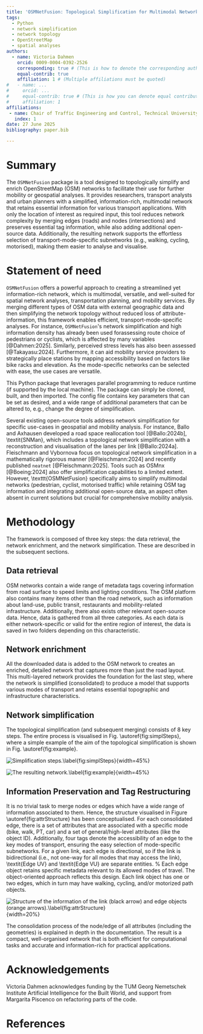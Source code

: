 ```yaml
---
title: 'OSMNetFusion: Topological Simplification for Multimodal Networks with Attribute-Preservation and Enrichment'
tags:
  - Python
  - network simplification
  - network topology
  - OpenStreetMap
  - spatial analyses
authors:
  - name: Victoria Dahmen
    orcid: 0009-0004-0392-2526
    corresponding: true # (This is how to denote the corresponding author)
    equal-contrib: true
    affiliation: 1 # (Multiple affiliations must be quoted)
#   - name: ...
#     orcid: ...
#     equal-contrib: true # (This is how you can denote equal contributions between multiple authors)
#     affiliation: 1
affiliations:
 - name: Chair of Traffic Engineering and Control, Technical University of Munich, Germnay
   index: 1
date: 27 June 2025
bibliography: paper.bib

---
```


# Summary

The `OSMNetFusion` package is a tool designed to topologically simplify and enrich OpenStreetMap (OSM) networks to facilitate their use for further mobility or geospatial analyses. It provides researchers, transport analysts and urban planners with a simplified, information-rich, multimodal network that retains essential information for various transport applications. With only the location of interest as required input, this tool reduces network complexity by merging edges (roads) and nodes (intersections) and preserves essential tag information, while also adding additional open-source data. Additionally, the resulting network supports the effortless selection of transport-mode-specific subnetworks (e.g., walking, cycling, motorised), making them easier to analyse and visualise.


# Statement of need

`OSMNetFusion` offers a powerful approach to creating a streamlined yet information-rich network, which is multimodal, versatile, and well-suited for spatial network analyses, transportation planning, and mobility services. By merging different types of OSM data with external geographic data and then simplifying the network topology without reduced loss of attribute-information, this framework enables efficient, transport-mode-specific analyses. For instance, `OSMNetFusion`'s network simplification and high information density has already been used forassessing route choice of pedestrians or cyclists, which is affected by many variables [@Dahmen:2025]. Similarly, perceived stress levels has also been assessed [@Takayasu:2024]. Furthermore, it can aid mobility service providers to strategically place stations by mapping accessibility based on factors like bike racks and elevation. As the mode-specific networks can be selected with ease, the use cases are versatile.

This Python package that leverages parallel programming to reduce runtime (if supported by the local machine). The package can simply be cloned, built, and then imported. The config file contains key parameters that can be set as desired, and a wide range of additional parameters that can be altered to, e.g., change the degree of simplification.

Several existing open-source tools address network simplification for specific use-cases in geospatial and mobility analysis. For instance, Ballo and Axhausen developed a road space reallocation tool [@Ballo:2024b], \textit{SNMan}, which includes a topological network simplification with a reconstruction and visualisation of the lanes per link [@Ballo:2024a]. Fleischmann and Vybornova focus on topological network simplification in a mathematically rigorous manner [@Fleischmann:2024] and recently published `neatnet` [@Fleischmann:2025]. Tools such as OSMnx [@Boeing:2024] also offer simplification capabilities to a limited extent. However, \texttt{OSMNetFusion} specifically aims to simplify multimodal networks (pedestrian, cyclist, motorised traffic) while retaining OSM tag information and integrating additional open-source data, an aspect often absent in current solutions but crucial for comprehensive mobility analysis.


# Methodology

The framework is composed of three key steps: the data retrieval, the network enrichment, and the network simplification. These are described in the subsequent sections.

## Data retrieval

OSM networks contain a wide range of metadata tags covering information from road surface to speed limits and lighting conditions. The OSM platform also contains many items other than the road network, such as information about land-use, public transit, restaurants and mobility-related infrastructure. Additionally, there also exists other relevant open-source data. Hence, data is gathered from all three categories. As each data is either network-specific or valid for the entire region of interest, the data is saved in two folders depending on this characteristic.

## Network enrichment

All the downloaded data is added to the OSM network to creates an enriched, detailed network that captures more than just the road layout. This multi-layered network provides the foundation for the last step, where the network is simplified (consolidated) to produce a model that supports various modes of transport and retains essential topographic and infrastructure characteristics. 

## Network simplification

The topological simplification (and subsequent merging) consists of 8 key steps. The entire process is visualised in Fig. \autoref{fig:simplSteps}, where a simple example of the aim of the topological simplification is shown in Fig. \autoref{fig:example}.

![Simplification steps.\label{fig:simplSteps}](../visualisations/Vis_simplificationSteps.png){width=45%}

![The resulting network.\label{fig:example}](../visualisations/Vis_ExampleResult.png){width=45%}

## Information Preservation and Tag Restructuring

It is no trivial task to merge nodes or edges which have a wide range of information associated to them. Hence, the structure visualised in Figure \autoref{fig:attrStructure} has been conceptualised. For each consolidated edge, there is a set of attributes that are associated with a specific mode (bike, walk, PT, car) and a set of general/high-level attributes (like the object ID). Additionally, four tags denote the accessibility of an edge to the key modes of transport, ensuring the easy selection of mode-specific subnetworks. For a given link, each edge is directional, so if the link is bidirectional (i.e., not one-way for all modes that may access the link), \textit{Edge UV} and \textit{Edge VU} are separate entities. % Each edge object retains specific metadata relevant to its allowed modes of travel. The object-oriented approach reflects this design. Each link object has one or two edges, which in turn may have walking, cycling, and/or motorized path objects.

![Structure of the information of the link (black arrow) and edge objects (orange arrows).\label{fig:attrStructure}](../visualisations/Vis_AttrStructure.png){width=20%}

The consolidation process of the node/edge of all attributes (including the geometries) is explained in depth in the documentation. The result is a compact, well-organised network that is both efficient for computational tasks and accurate and information-rich for practical applications.


# Acknowledgements

Victoria Dahmen acknowledges funding by the TUM Georg Nemetschek Institute Artificial Intelligence for the Built World, and support from Margarita Piscenco on refactoring parts of the code.


# References